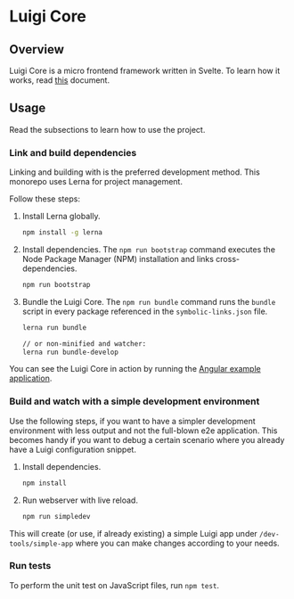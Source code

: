 # Luigi Core

## Overview

Luigi Core is a micro frontend framework written in Svelte. To learn how it works, read [this](examples) document.

## Usage

Read the subsections to learn how to use the project.

### Link and build dependencies

Linking and building with is the preferred development method. This monorepo uses Lerna for project management. 

Follow these steps:

1. Install Lerna globally.
    ```bash
    npm install -g lerna
    ```

2. Install dependencies. 
The `npm run bootstrap` command executes the Node Package Manager (NPM) installation and links cross-dependencies.
    ```bash
    npm run bootstrap
    ```

3. Bundle the Luigi Core.
The `npm run bundle` command runs the `bundle` script in every package referenced in the `symbolic-links.json` file.
    ```bash
    lerna run bundle

    // or non-minified and watcher:
    lerna run bundle-develop
    ```


You can see the Luigi Core in action by running the [Angular example application](/test/e2e-test-application).

### Build and watch with a simple development environment

Use the following steps, if you want to have a simpler development environment with less output and not the full-blown e2e application. This becomes handy if you want to debug a certain scenario where you already have a Luigi configuration snippet.

1. Install dependencies.
    ```bash
    npm install
    ```
2. Run webserver with live reload.
    ```bash
    npm run simpledev
    ```

This will create (or use, if already existing) a simple Luigi app under `/dev-tools/simple-app` where you can make changes according to your needs.

<!-- 3. Serve public directory
Distribution files generated by `lerna run bundle` and `lerna run bundle` are stored in `core/public` folder.
Point your local webserver to this directory or use a eg. node based webserver:
```bash
npm install --global local-web-server
0
```` -->

### Run tests

To perform the unit test on JavaScript files, run `npm test`.


